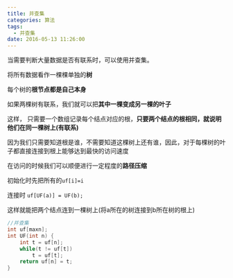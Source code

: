 ```yaml
---
title: 并查集
categories: 算法
tags:
  - 并查集
date: 2016-05-13 11:26:00
---
```


当需要判断大量数据是否有联系时，可以使用并查集。

将所有数据看作一棵棵单独的**树**

每个树的**根节点都是自己本身**

如果两棵树有联系，我们就可以把**其中一棵变成另一棵的叶子**

这样， 只需要一个数组记录每个结点对应的根，**只要两个结点的根相同，就说明他们在同一棵树上(有联系)**

 

因为我们只需要知道根是谁，不需要知道这棵树上还有谁，因此，对于每棵树的叶子都直接连接到根上能够达到最快的访问速度

 

在访问的时候我们可以顺便进行一定程度的**路径压缩**

初始化时先把所有的`uf[i]=i`

连接时 `uf[UF(a)] = UF(b);` 

这样就能把两个结点连到一棵树上(将a所在的树连接到b所在树的根上)

```cpp
//并查集
int uf[maxn];
int UF(int n) {
    int t = uf[n];
    while(t != uf[t])
        t = uf[t];
    return uf[n] = t;
}
```